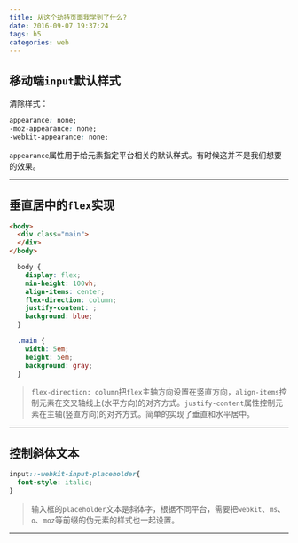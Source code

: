 ```yaml
---
title: 从这个劫持页面我学到了什么?
date: 2016-09-07 19:37:24
tags: h5
categories: web
---
```



## 移动端`input`默认样式

清除样式：

```css
appearance: none;
-moz-appearance: none;
-webkit-appearance: none;
```

<!-- more -->

`appearance`属性用于给元素指定平台相关的默认样式。有时候这并不是我们想要的效果。

---

## 垂直居中的`flex`实现


```html
<body>
  <div class="main">
  </div>
</body>

```

```css
  body {
    display: flex;
    min-height: 100vh;
    align-items: center;
    flex-direction: column;
    justify-content: ;
    background: blue;
  }

  .main {
    width: 5em;
    height: 5em;
    background: gray;
  }

```

>`flex-direction: column`把`flex`主轴方向设置在竖直方向，`align-items`控制元素在交叉轴线上(水平方向)的对齐方式。`justify-content`属性控制元素在主轴(竖直方向)的对齐方式。简单的实现了垂直和水平居中。

---

## 控制斜体文本

```css
input::-webkit-input-placeholder{
  font-style: italic;
}
```

>输入框的`placeholder`文本是斜体字，根据不同平台，需要把`webkit`、`ms`、`o`、`moz`等前缀的伪元素的样式也一起设置。

---